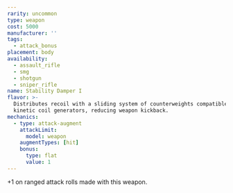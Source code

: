 ```yaml
---
rarity: uncommon
type: weapon
cost: 5000
manufacturer: ''
tags:
  - attack_bonus
placement: body
availability:
  - assault_rifle
  - smg
  - shotgun
  - sniper_rifle
name: Stability Damper I
flavor: >-
  Distributes recoil with a sliding system of counterweights compatible with
  kinetic coil generators, reducing weapon kickback.
mechanics:
  - type: attack-augment
    attackLimit:
      model: weapon
    augmentTypes: [hit]
    bonus:
      type: flat
      value: 1
---
```

+1 on ranged attack rolls made with this weapon.
